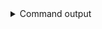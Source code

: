 
<details>
<summary>Command output</summary>

```sh

ls -lH *bin
-rw-r--r--@ 1 framiere  staff  41943052 Jan 22 23:43 from-kafka.bin
-rw-r--r--@ 1 framiere  staff  41943041 Jan 22 23:43 large-message.bin

```

</details>
      
